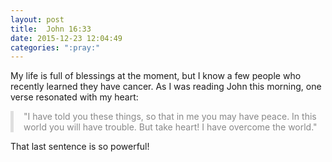 ```yaml
---
layout: post
title:  John 16:33
date: 2015-12-23 12:04:49
categories: ":pray:"
---
```


<p>My life is full of blessings at the moment, but I know a few people who recently learned they have cancer. As I was reading John this morning, one verse resonated with my heart:</p>

<p style="color: #888; padding-left: 1rem; border-left: 5px solid #dfdfdf;">"I have told you these things, so that in me you may have peace. In this world you will have trouble. But take heart! I have overcome the world."</p>

<p>That last sentence is so powerful!</p>
